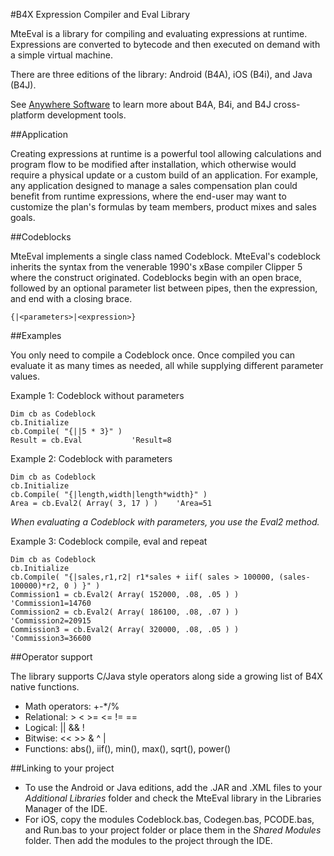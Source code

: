 #B4X Expression Compiler and Eval Library

MteEval is a library for compiling and evaluating expressions at runtime. Expressions are converted to bytecode and then executed on demand with a simple virtual machine.

There are three editions of the library: Android (B4A), iOS (B4i), and Java (B4J).

See [Anywhere Software](https://www.b4x.com/) to learn more about B4A, B4i, and B4J cross-platform development tools.

##Application

Creating expressions at runtime is a powerful tool allowing calculations and program flow to be modified after installation, which otherwise would require a physical update or a custom build of an application. For example, any application designed to manage a sales compensation plan could benefit from runtime expressions, where the end-user may want to customize the plan's formulas by team members, product mixes and sales goals.

##Codeblocks

MteEval implements a single class named Codeblock. MteEval's codeblock inherits the syntax from the venerable 1990's xBase compiler Clipper 5 where the construct originated. Codeblocks begin with an open brace, followed by an optional parameter list between pipes, then the expression, and end with a closing brace.

```clipper
{|<parameters>|<expression>}
```

##Examples

You only need to compile a Codeblock once.  Once compiled you can evaluate it as many times as needed, all while supplying different parameter values. 

Example 1: Codeblock without parameters

```vbnet
Dim cb as Codeblock
cb.Initialize
cb.Compile( "{||5 * 3}" )
Result = cb.Eval           'Result=8
```

Example 2: Codeblock with parameters

```vbnet
Dim cb as Codeblock
cb.Initialize
cb.Compile( "{|length,width|length*width}" )
Area = cb.Eval2( Array( 3, 17 ) )    'Area=51
```
_When evaluating a Codeblock with parameters, you use the Eval2 method._

Example 3: Codeblock compile, eval and repeat

```vbnet
Dim cb as Codeblock
cb.Initialize
cb.Compile( "{|sales,r1,r2| r1*sales + iif( sales > 100000, (sales-100000)*r2, 0 ) }" )
Commission1 = cb.Eval2( Array( 152000, .08, .05 ) )    'Commission1=14760
Commission2 = cb.Eval2( Array( 186100, .08, .07 ) )    'Commission2=20915
Commission3 = cb.Eval2( Array( 320000, .08, .05 ) )    'Commission3=36600
```
##Operator support

The library supports C/Java style operators along side a growing list of B4X native functions.

* Math operators: +-*/%
* Relational: > < >= <= != ==
* Logical: || && !
* Bitwise: << >> & ^ |
* Functions: abs(), iif(), min(), max(), sqrt(), power()

##Linking to your project

* To use the Android or Java editions, add the .JAR and .XML files to your _Additional Libraries_ folder and check the MteEval library in the Libraries Manager of the IDE.  
* For iOS, copy the modules Codeblock.bas, Codegen.bas, PCODE.bas, and Run.bas to your project folder or place them in the _Shared Modules_ folder.  Then add the modules to the project through the IDE.








